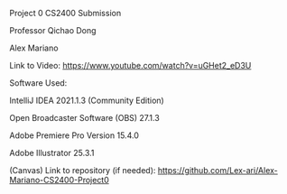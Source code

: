 Project 0 CS2400 Submission

Professor Qichao Dong

Alex Mariano

Link to Video: https://www.youtube.com/watch?v=uGHet2_eD3U

Software Used:

IntelliJ IDEA 2021.1.3 (Community Edition)

Open Broadcaster Software  (OBS) 27.1.3

Adobe Premiere Pro Version 15.4.0

Adobe Illustrator 25.3.1

(Canvas) Link to repository (if needed): https://github.com/Lex-ari/Alex-Mariano-CS2400-Project0